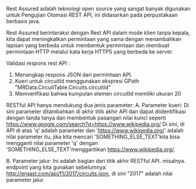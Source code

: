 Rest Assured adalah teknologi open source yang sangat banyak digunakan untuk Pengujian Otomasi REST API, ini didasarkan pada perpustakaan berbasis java.

Rest Assured berinteraksi dengan Rest API dalam mode klien tanpa kepala, kita dapat meningkatkan permintaan yang sama dengan menambahkan lapisan yang berbeda untuk membentuk permintaan dan membuat permintaan HTTP melalui kata kerja HTTPS yang berbeda ke server.

Validasi respons rest API :
1. Menangkap respons JSON dari permintaan API.
2. Kueri untuk circuitId menggunakan ekspresi GPath "MRData.CircuitTable.Circuits.circuitId"
3. Memverifikasi bahwa kumpulan elemen circuitId memiliki ukuran 20

RESTful API hanya mendukung dua jenis parameter:
A. Parameter kueri: Di sini parameter ditambahkan di akhir titik akhir API dan dapat diidentifikasi dengan tanda tanya dan membentuk pasangan nilai kunci seperti 
https://www.google.com/search?q=https://www.wikipedia.org/
Di sini, di API di atas 'q' adalah parameter dan 'https://www.wikipedia.org/' adalah nilai parameter itu, jika kita mencari 'SOMETHING_ELSE_TEXT'kita bisa mengganti nilai parameter 'q' dengan 'SOMETHING_ELSE_TEXT'menggantikan https://www.wikipedia.org/.

B. Parameter jalur: Ini adalah bagian dari titik akhir RESTful API. 
misalnya. endpoint yang kita gunakan sebelumnya: http://ergast.com/api/f1/2017/circuits.json, di sini "2017" adalah nilai parameter jalur.
